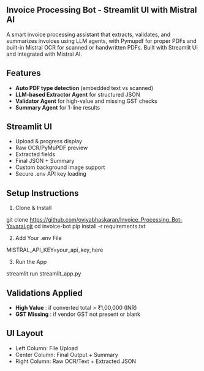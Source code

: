 ## Invoice Processing Bot - Streamlit UI with Mistral AI

A smart invoice processing assistant that extracts, validates, and summarizes invoices using LLM agents, with Pymupdf for proper PDFs and built-in Mistral OCR for scanned or handwritten PDFs. Built with Streamlit UI and integrated with Mistral AI.

## Features

- **Auto PDF type detection** (embedded text vs scanned)
- **LLM-based Extractor Agent** for structured JSON
- **Validator Agent** for high-value and missing GST checks
- **Summary Agent** for 1-line results

## Streamlit UI

- Upload & progress display
- Raw OCR/PyMuPDF preview
- Extracted fields
- Final JSON + Summary
- Custom background image support
- Secure .env API key loading

## Setup Instructions

1. Clone & Install

git clone https://github.com/oviyabhaskaran/Invoice_Processing_Bot-Yavarai.git
cd invoice-bot
pip install -r requirements.txt

2. Add Your .env File

MISTRAL_API_KEY=your_api_key_here

3. Run the App

streamlit run streamlit_app.py

## Validations Applied

- **High Value** : if converted total > ₹1,00,000 (INR)
- **GST Missing** : if vendor GST not present or blank

## UI Layout

- Left Column: File Upload
- Center Column: Final Output + Summary
- Right Column: Raw OCR/Text + Extracted JSON
